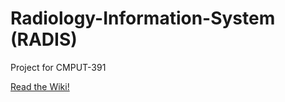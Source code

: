 # Radiology-Information-System (RADIS)

Project for CMPUT-391

[Read the Wiki!](https://github.com/THEG7/Radiology-Information-System/wiki)
